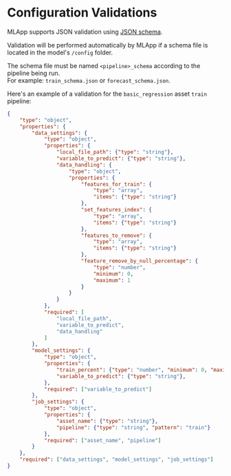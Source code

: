 # Configuration Validations

MLApp supports JSON validation using [JSON schema](https://json-schema.org/).  

Validation will be performed automatically by MLApp if a schema file is located in the model's `/config` folder.  

The schema file must be named `<pipeline>_schema` according to the pipeline being run.  
For example: `train_schema.json` or `forecast_schema.json`.

Here's an example of a validation for the `basic_regression` asset `train` pipeline:

```json
{
    "type": "object",
    "properties": {
        "data_settings": {
            "type": "object",
            "properties": {
                "local_file_path": {"type": "string"},
                "variable_to_predict": {"type": "string"},
                "data_handling": {
                    "type": "object",
                    "properties": {
                        "features_for_train": {
                            "type": "array", 
                            "items": {"type": "string"}
                        },
                        "set_features_index": {
                            "type": "array", 
                            "items": {"type": "string"}
                        },
                        "features_to_remove": {
                            "type": "array", 
                            "items": {"type": "string"}
                        },
                        "feature_remove_by_null_percentage": {
                            "type": "number", 
                            "minimum": 0, 
                            "maximum": 1
                        }
                    }
                }
            },
            "required": [
                "local_file_path", 
                "variable_to_predict", 
                "data_handling"
            ]
        },
        "model_settings": {
            "type": "object",
            "properties": {
                "train_percent": {"type": "number", "minimum": 0, "maximum": 1},
                "variable_to_predict": {"type": "string"},
            },
            "required": ["variable_to_predict"]
        },
        "job_settings": {
            "type": "object",
            "properties": {
                "asset_name": {"type": "string"},
                "pipeline": {"type": "string", "pattern": "train"}
            },
            "required": ["asset_name", "pipeline"]
        }
    },
    "required": ["data_settings", "model_settings", "job_settings"]
}
```
